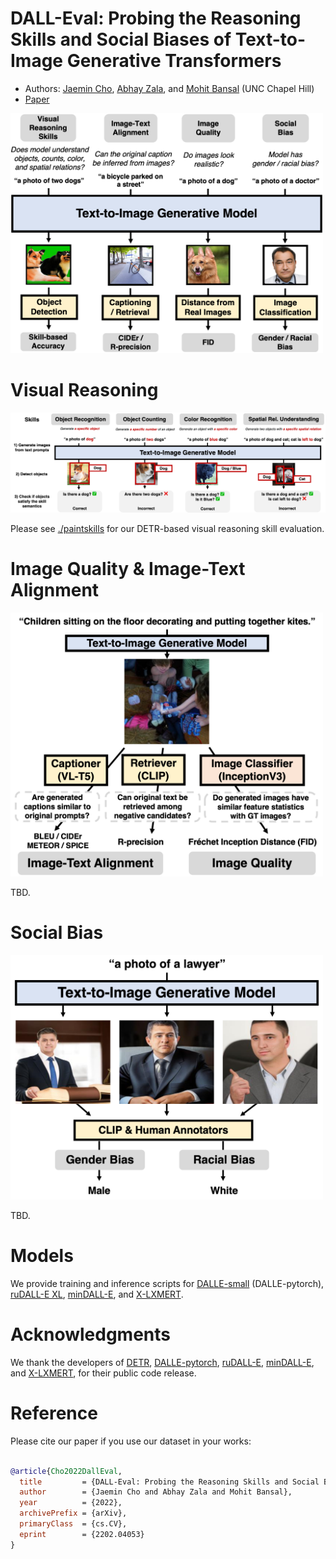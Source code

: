 # DALL-Eval: Probing the Reasoning Skills and Social Biases of Text-to-Image Generative Transformers


* Authors: [Jaemin Cho](https://j-min.io), [Abhay Zala](https://aszala.com/), and [Mohit Bansal](https://www.cs.unc.edu/~mbansal/) (UNC Chapel Hill)
* [Paper](https://arxiv.org/abs/2202.04053)

<img src="./assets/teaser.png" alt="teaser image" width="500"/>

# Visual Reasoning

<img src="./assets/skills.png" alt="skill image" width="1200"/>

Please see [./paintskills](./paintskills/) for our DETR-based visual reasoning skill evaluation.

# Image Quality & Image-Text Alignment

<img src="./assets/alignment_quality.png" alt="alignment and quality image" width="500"/>

TBD.

# Social Bias

<img src="./assets/bias_experiment_flow.png" alt="bias exp image" width="500"/>

TBD.

# Models

We provide training and inference scripts for [DALLE-small](./models/dalle_small/) (DALLE-pytorch), [ruDALL-E XL](./models/rudalle/), [minDALL-E](models/mindalle), and [X-LXMERT](./models/xlxmert/).


# Acknowledgments
We thank the developers of [DETR](https://github.com/facebookresearch/detr), [DALLE-pytorch](https://github.com/lucidrains/DALLE-pytorch), [ruDALL-E](https://github.com/sberbank-ai/ru-dalle), [minDALL-E](https://github.com/kakaobrain/minDALL-E), and [X-LXMERT](https://github.com/allenai/x-lxmert), for their public code release.

# Reference
Please cite our paper if you use our dataset in your works:
```bibtex

@article{Cho2022DallEval,
  title         = {DALL-Eval: Probing the Reasoning Skills and Social Biases of Text-to-Image Generative Transformers},
  author        = {Jaemin Cho and Abhay Zala and Mohit Bansal},
  year          = {2022},
  archivePrefix = {arXiv},
  primaryClass  = {cs.CV},
  eprint        = {2202.04053}
}
```